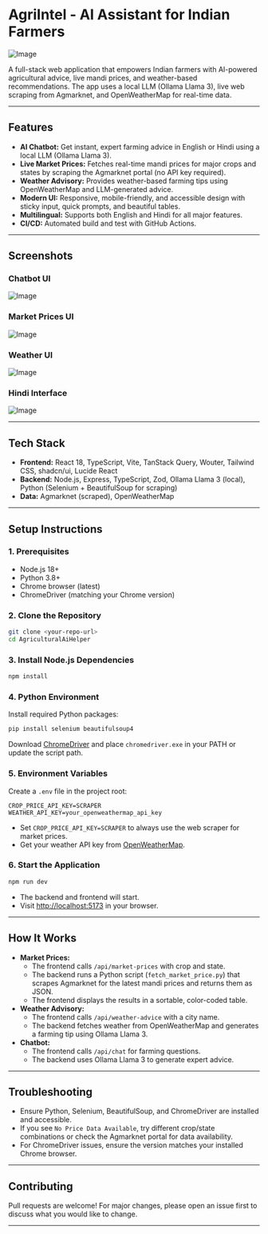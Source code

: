 # AgriIntel - AI Assistant for Indian Farmers

![Image](https://github.com/user-attachments/assets/57210600-ae56-46a7-a2a3-3824a237c9c9)

A full-stack web application that empowers Indian farmers with AI-powered agricultural advice, live mandi prices, and weather-based recommendations. The app uses a local LLM (Ollama Llama 3), live web scraping from Agmarknet, and OpenWeatherMap for real-time data.

---

## Features
- **AI Chatbot:** Get instant, expert farming advice in English or Hindi using a local LLM (Ollama Llama 3).
- **Live Market Prices:** Fetches real-time mandi prices for major crops and states by scraping the Agmarknet portal (no API key required).
- **Weather Advisory:** Provides weather-based farming tips using OpenWeatherMap and LLM-generated advice.
- **Modern UI:** Responsive, mobile-friendly, and accessible design with sticky input, quick prompts, and beautiful tables.
- **Multilingual:** Supports both English and Hindi for all major features.
- **CI/CD:** Automated build and test with GitHub Actions.

---

## Screenshots

### Chatbot UI
![Image](https://github.com/user-attachments/assets/9aae4a94-8660-4069-9108-4e3ddee54971)

### Market Prices UI
![Image](https://github.com/user-attachments/assets/eb19f3c1-fafc-4d75-a3ca-851b63711425)

### Weather UI
![Image](https://github.com/user-attachments/assets/6dc04e92-bb3a-40eb-b68e-8cea46c9f6ef)

### Hindi Interface
![Image](https://github.com/user-attachments/assets/7a1aade4-3ccd-4396-bd6c-e6b222641ef5)

---

## Tech Stack
- **Frontend:** React 18, TypeScript, Vite, TanStack Query, Wouter, Tailwind CSS, shadcn/ui, Lucide React
- **Backend:** Node.js, Express, TypeScript, Zod, Ollama Llama 3 (local), Python (Selenium + BeautifulSoup for scraping)
- **Data:** Agmarknet (scraped), OpenWeatherMap

---

## Setup Instructions

### 1. Prerequisites
- Node.js 18+
- Python 3.8+
- Chrome browser (latest)
- ChromeDriver (matching your Chrome version)

### 2. Clone the Repository
```bash
git clone <your-repo-url>
cd AgriculturalAiHelper
```

### 3. Install Node.js Dependencies
```bash
npm install
```

### 4. Python Environment
Install required Python packages:
```bash
pip install selenium beautifulsoup4
```
Download [ChromeDriver](https://storage.googleapis.com/chrome-for-testing-public/138.0.7204.49/win64/chromedriver-win64.zip) and place `chromedriver.exe` in your PATH or update the script path.

### 5. Environment Variables
Create a `.env` file in the project root:
```
CROP_PRICE_API_KEY=SCRAPER
WEATHER_API_KEY=your_openweathermap_api_key
```
- Set `CROP_PRICE_API_KEY=SCRAPER` to always use the web scraper for market prices.
- Get your weather API key from [OpenWeatherMap](https://openweathermap.org/api).

### 6. Start the Application
```bash
npm run dev
```
- The backend and frontend will start.
- Visit [http://localhost:5173](http://localhost:5173) in your browser.

---

## How It Works
- **Market Prices:**
  - The frontend calls `/api/market-prices` with crop and state.
  - The backend runs a Python script (`fetch_market_price.py`) that scrapes Agmarknet for the latest mandi prices and returns them as JSON.
  - The frontend displays the results in a sortable, color-coded table.
- **Weather Advisory:**
  - The frontend calls `/api/weather-advice` with a city name.
  - The backend fetches weather from OpenWeatherMap and generates a farming tip using Ollama Llama 3.
- **Chatbot:**
  - The frontend calls `/api/chat` for farming questions.
  - The backend uses Ollama Llama 3 to generate expert advice.

---

## Troubleshooting
- Ensure Python, Selenium, BeautifulSoup, and ChromeDriver are installed and accessible.
- If you see `No Price Data Available`, try different crop/state combinations or check the Agmarknet portal for data availability.
- For ChromeDriver issues, ensure the version matches your installed Chrome browser.

---

## Contributing
Pull requests are welcome! For major changes, please open an issue first to discuss what you would like to change.

---

